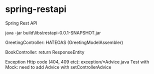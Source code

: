 # spring-restapi

Spring Rest API

java -jar build\libs\restapi-0.0.1-SNAPSHOT.jar

GreetingController: HATEOAS (GreetingModelAssembler)

BookController: return ResponseEntity<Book>

Exception Http code (404, 409 etc): exception/\*Advice.java
Test with Mock: need to add Advice with setControllerAdvice
